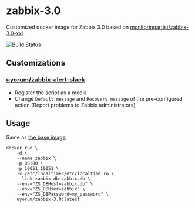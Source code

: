 # zabbix-3.0
Customized docker image for Zabbix 3.0 based on [monitoringartist/zabbix-3.0-xxl](https://hub.docker.com/r/monitoringartist/zabbix-3.0-xxl/)

[![Build Status](https://travis-ci.org/uyorum/zabbix-3.0.svg?branch=master)](https://travis-ci.org/uyorum/zabbix-3.0)

## Customizations
### [uyorum/zabbix-alert-slack](https://github.com/uyorum/zabbix-alert-slack)
* Register the script as a media
* Change `Default message` and `Recovery message` of the pre-configured action (Report problems to Zabbix administrators)

## Usage

Same as [the base image](https://hub.docker.com/r/monitoringartist/zabbix-3.0-xxl/)

``` shell
docker run \
    -d \
    --name zabbix \
    -p 80:80 \
    -p 10051:10051 \
    -v /etc/localtime:/etc/localtime:ro \
    --link zabbix-db:zabbix.db \
    --env="ZS_DBHost=zabbix.db" \
    --env="ZS_DBUser=zabbix" \
    --env="ZS_DBPassword=my_password" \
    uyorum/zabbix-3.0:latest
```
